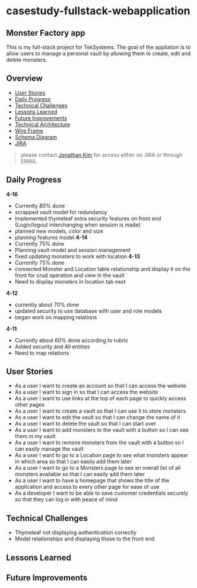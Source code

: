 # casestudy-fullstack-webapplication
## Monster Factory app
This is my full-stack project for TekSystems.
The goal of the appliation is to allow users to manage a personal vault by allowing them to create, edit and delete monsters.
## Overview
 - [User Stories](#User-Stories)
 - [Daily Progress](#Daily-Progress)
 - [Technical Challenges](#Technical-Challenges)
 - [Lessons Learned](#Lessons-Learned)
 - [Future Improvements](#Future-Improvements)
 - [Technical Architecture](https://github.com/HelloJon29/jonathan_kim_case_study/blob/main/technical_architecture.jpg)
 - [Wire Frame](https://github.com/HelloJon29/jonathan_kim_case_study/blob/main/Kim_Jonathan_Wireframe.pdf)
 - [Schema Diagram](http://)
 - [JIRA](https://jonk.atlassian.net/jira/software/projects/KJC/boards/2/roadmap)
>please contact [Jonathan Kim](mailto:jonkim1996@gmail.com) for access either on JIRA or through EMAIL

## Daily Progress
**4-16**
 - Currently 80% done
 - scrapped vault model for redundancy
 - Implemented thymeleaf extra security features on front end (Login/logout interchanging when session is made)
 - planned new models, color and size
 - planning features model
**4-14**
 - Currently 75% done
 - Planning vault model and session management
 - fixed updating monsters to work with location
**4-13**
 - Currently 75% done
 - connected Monster and Location table relationship and display it on the front for crud operation and view in the vault
 - Need to display monsters in location tab next

**4-12**
 - currently about 70% done
 - updated security to use database with user and role models
 - began work on mapping relations

**4-11**
 - Currently about 60% done according to rubric
 - Added security and All entities
 - Need to map relations
## User Stories
 - As a user I want to create an account so that I can access the website
 - As a user I want to sign in so that I can access the website
 - As a user I want to use links at the top of each page to quickly access other pages
 - As a user I want to create a vault so that I can use it to store monsters
 - As a user I want to edit the vault so that I can change the name of it
 - As a user I want to delete the vault so that I can start over
 - As a user I want to add monsters to the vault with a button so I can see them in my vault
 - As a user I want to remove monsters from the vault with a button so I can easily manage the vault
 - As a user I want to go to a Location page to see what monsters appear in which area so that I can easily add them later
 - As a user I want to go to a Monsters page to see an overall list of all monsters available so that I can easily add them later
 - As a user I want to have a homepage that shows the title of the application and access to every other page for ease of use
 - As a developer I want to be able to save customer credentials securely so that they can log in with peace of mind
## Technical Challenges
 - Thymeleaf not displaying authentication correctly
 - Model relationships and displaying those to the front end
## Lessons Learned

## Future Improvements

